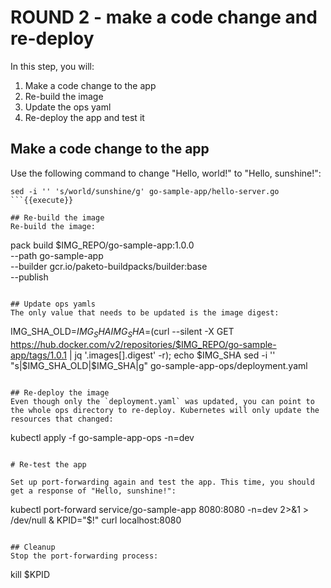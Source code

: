 # ROUND 2 - make a code change and re-deploy

In this step, you will:
1. Make a code change to the app
2. Re-build the image
3. Update the ops yaml
4. Re-deploy the app and test it

## Make a code change to the app
Use the following command to change "Hello, world!" to "Hello, sunshine!":
```
sed -i '' 's/world/sunshine/g' go-sample-app/hello-server.go
```{{execute}}

## Re-build the image
Re-build the image:

```
pack build $IMG_REPO/go-sample-app:1.0.0 \
     --path go-sample-app \
     --builder gcr.io/paketo-buildpacks/builder:base \
     --publish
```{{execute}}

## Update ops yamls
The only value that needs to be updated is the image digest:
```
IMG_SHA_OLD=$IMG_SHA
IMG_SHA=$(curl --silent -X GET https://hub.docker.com/v2/repositories/$IMG_REPO/go-sample-app/tags/1.0.1 | jq '.images[].digest' -r); echo $IMG_SHA
sed -i '' "s|$IMG_SHA_OLD|$IMG_SHA|g" go-sample-app-ops/deployment.yaml
```{{execute}}

## Re-deploy the image
Even though only the `deployment.yaml` was updated, you can point to the whole ops directory to re-deploy. Kubernetes will only update the resources that changed:

```
kubectl apply -f go-sample-app-ops -n=dev
```{{execute}}

# Re-test the app

Set up port-forwarding again and test the app. This time, you should get a response of "Hello, sunshine!":
```
kubectl port-forward service/go-sample-app 8080:8080 -n=dev 2>&1 > /dev/null &
KPID="$!"
curl localhost:8080
```{{execute}}

## Cleanup
Stop the port-forwarding process:
```
kill $KPID
```{{execute}}